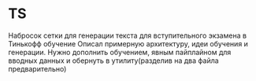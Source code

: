 # TS
Набросок сетки для генерации текста для вступительного экзамена в Тинькофф обучение
Описал примерную архитектуру, идеи обучения и генерации. Нужно дополнить обучением, явным пайплайном для вводных данных и обернуть в утилиту(разделив на два файла предварительно)
